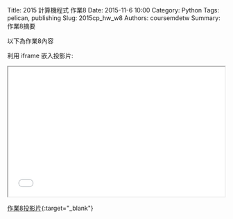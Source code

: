 Title: 2015 計算機程式 作業8
Date: 2015-11-6 10:00
Category: Python
Tags: pelican, publishing
Slug: 2015cp_hw_w8
Authors: coursemdetw
Summary: 作業8摘要

以下為作業8內容

利用 iframe 嵌入投影片:

<iframe src="40423107_cp_w8_p.html" width="500" height="300"></iframe>

[作業8投影片](40423107_cp_w1_p.html){:target="_blank"}



